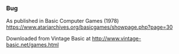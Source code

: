 ### Bug

As published in Basic Computer Games (1978)
https://www.atariarchives.org/basicgames/showpage.php?page=30

Downloaded from Vintage Basic at
http://www.vintage-basic.net/games.html
